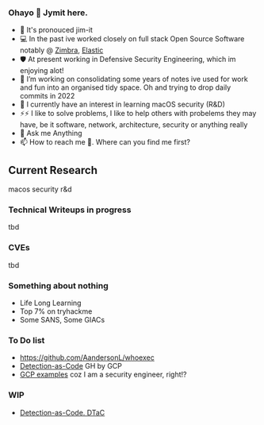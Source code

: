 ### Ohayo 👋 Jymit here.
<!--
**Jymit/jymit** is a ✨ _special_ ✨ repository because its `README.md` (this file) appears on your GitHub profile
Here are some ideas to get you started:
- 👯 I’m looking to collaborate on 
- 🤔 I’m looking for help with
- 😄 Pronouns:
-->
- 🤔 It's pronouced jim-it
- 💻 In the past ive worked closely on full stack Open Source Software notably @ [Zimbra](https://www.zimbra.com/), [Elastic](https://www.elastic.co/)
- 🛡️ At present working in Defensive Security Engineering, which im enjoying alot!
- 🔭 I’m working on consolidating some years of notes ive used for work and fun into an organised tidy space. Oh and trying to drop daily commits in 2022
- 🌱 I currently have an interest in learning macOS security (R&D)
- ⚡⚡ I like to solve problems, I like to help others with probelems they may have, be it software, network, architecture, security or anything really
- 💬 Ask me Anything
- 📫 How to reach me 🤔. Where can you find me first?

## Current Research
macos security r&d
### Technical Writeups in progress
tbd
### CVEs
tbd
### Something about nothing
- Life Long Learning
- Top 7% on tryhackme
- Some SANS, Some GIACs
### To Do list
- https://github.com/AandersonL/whoexec
- [Detection-as-Code](https://github.com/GoogleCloudPlatform/threat-detection-as-code) GH by GCP
- [GCP examples](https://github.com/orgs/GoogleCloudPlatform/repositories?q=detection&type=all&language=&sort=) coz I am a security engineer, right!?
### WIP
- [Detection-as-Code. DTaC](https://medium.com/anton-on-security/can-we-have-detection-as-code-96f869cfdc79) 
